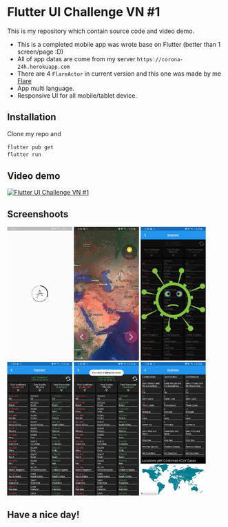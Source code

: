 # Flutter UI Challenge VN #1

This is my repository which contain source code and video demo.
- This is a completed mobile app was wrote base on Flutter (better than 1 screen/page :D)
- All of app datas are come from my server ```https://corona-24h.herokuapp.com```
- There are 4 ```FlareActor``` in current version and this one was made by me [Flare](https://rive.app/a/truongtranquanghuy/files/flare/virus)
- App multi language.
- Responsive UI for all mobile/tablet device.

## Installation
Clone my repo and
```bash
flutter pub get
flutter run 
```

## Video demo
[![Flutter UI Challenge VN #1](https://i.ytimg.com/vi/ln-r0TaFH_E/hqdefault.jpg)](https://www.youtube.com/watch?v=ln-r0TaFH_E "Click to Watch!")


## Screenshoots
<img src="https://github.com/159159951/Flutter_UI_Challenge_1/blob/master/git_res/Screenshot_20200816-145244.jpg?raw=true" width="30%">

<img src="https://github.com/159159951/Flutter_UI_Challenge_1/blob/master/git_res/Screenshot_20200816-145306.jpg?raw=true" width="30%">

<img src="https://github.com/159159951/Flutter_UI_Challenge_1/blob/master/git_res/Screenshot_20200816-145316.jpg?raw=true" width="30%">

<img src="https://github.com/159159951/Flutter_UI_Challenge_1/blob/master/git_res/Screenshot_20200816-145322.jpg?raw=true" width="30%">

<img src="https://github.com/159159951/Flutter_UI_Challenge_1/blob/master/git_res/Screenshot_20200816-145327.jpg?raw=true" width="30%">

<img src="https://github.com/159159951/Flutter_UI_Challenge_1/blob/master/git_res/Screenshot_20200816-145333.jpg?raw=true" width="30%">

## Have a nice day!